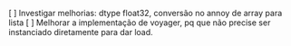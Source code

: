 [ ] Investigar melhorias: dtype float32, conversão no annoy de array para lista
[ ] Melhorar a implementação de voyager, pq que não precise ser instanciado diretamente para dar load.
